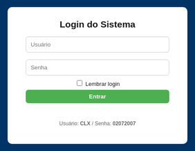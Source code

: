 <html lang="pt-BR">
<head>
<meta charset="utf-8">
<meta name="viewport" content="width=device-width,initial-scale=1">
<title>Ponto Eletrônico - Firebase</title>
<style>
  :root{--blue:#003366;--green:#4CAF50;--yellow:#ff9800;--red:#f44336;}
  body{font-family:Arial,Helvetica,sans-serif;background:#f7f9fc;margin:0}
  header{background:var(--blue);color:#fff;padding:10px 16px;display:flex;align-items:center;justify-content:space-between;gap:12px;flex-wrap:wrap}
  .logo{font-weight:700}
  #clock{font-weight:700}
  .controls{display:flex;gap:8px;align-items:center;flex-wrap:wrap}
  button{padding:8px 12px;border:none;border-radius:6px;cursor:pointer;font-weight:600}
  .add{background:var(--green);color:#fff}
  .edit{background:#2196F3;color:#fff}
  .del{background:#f44336;color:#fff}
  .download{background:var(--yellow);color:#111}
  .secondary{background:#e0e0e0;color:#222}
  main{padding:18px;max-width:1100px;margin:18px auto}
  .search{width:100%;padding:8px;border-radius:6px;border:1px solid #ccc;margin-bottom:12px}
  table{width:100%;border-collapse:collapse;background:#fff;border-radius:8px;overflow:hidden;box-shadow:0 4px 18px rgba(0,0,0,0.06)}
  th,td{padding:10px;border-bottom:1px solid #eee;text-align:left;font-size:14px}
  th{background:#fafafa;font-weight:700}
  tr:hover td{background:#fbfbfb}
  .small{font-size:13px;color:#666;margin-left:6px}
  .muted{color:#666;font-size:13px}
  .flex-row{display:flex;gap:8px;align-items:center}
  .modal{position:fixed;inset:0;background:rgba(0,0,0,.5);display:flex;align-items:center;justify-content:center;z-index:999}
  .modal-content{background:#fff;padding:20px;border-radius:10px;width:95%;max-width:420px}
  .hidden{display:none}
  .top-right{display:flex;gap:8px;align-items:center}
  @media(max-width:720px){ header{flex-direction:column;align-items:flex-start} .controls{width:100%;justify-content:space-between} }
</style>
</head>
<body>

<!-- LOGIN -->
<div id="loginScreen" style="position:fixed;inset:0;background:var(--blue);display:flex;align-items:center;justify-content:center;z-index:9999">
  <div style="background:#fff;padding:28px;border-radius:10px;width:92%;max-width:360px;text-align:center">
    <h2 style="margin:0 0 8px">Login do Sistema</h2>
    <input id="user" placeholder="Usuário" style="width:92%;padding:10px;margin:8px 0;border-radius:6px;border:1px solid #ccc"><br>
    <input id="pass" type="password" placeholder="Senha" style="width:92%;padding:10px;margin:8px 0;border-radius:6px;border:1px solid #ccc"><br>
    <label style="font-size:13px"><input type="checkbox" id="remember"> Lembrar login</label><br>
    <button id="loginBtn" class="add" style="width:92%;margin-top:6px">Entrar</button>
    <p id="loginMsg" style="color:crimson;margin-top:8px;height:18px"></p>
    <p style="font-size:12px;color:#666;margin-top:6px">Usuário: <b>CLX</b> / Senha: <b>02072007</b></p>
  </div>
</div>

<header>
  <div style="display:flex;gap:12px;align-items:center">
    <div class="logo">Ponto Eletrônico</div>
    <div id="status" class="muted">Online • Firebase</div>
  </div>

  <div id="clock">--:--:--</div>

  <div class="controls top-right">
    <button class="add" id="addColabBtn">Adicionar</button>
    <button class="edit" id="editColabBtn">Editar</button>
    <button class="del" id="deleteColabBtn">Excluir</button>
    <button class="add" id="entradaBtn">Bater Entrada</button>
    <button class="edit" id="saidaBtn">Bater Saída</button>
    <button class="download" id="baixarBtn">Baixar Planilha</button>
    <button class="secondary" id="limparTodosBtn">Limpar todos os pontos</button>
    <button class="secondary" id="logoutBtn">Sair</button>
  </div>
</header>

<main id="mainApp" class="hidden">
  <input id="search" class="search" placeholder="🔍 Pesquisar por nome, matrícula ou e-mail">

  <h3>Colaboradores</h3>
  <table id="colabTable">
    <thead>
      <tr>
        <th>#</th><th>ID</th><th>Nome</th><th>Matrícula / E-mail</th><th>Turno</th><th>Ações</th>
      </tr>
    </thead>
    <tbody id="colabBody"></tbody>
  </table>

  <h3 style="margin-top:18px">Pontos Registrados</h3>
  <table id="pontosTable">
    <thead>
      <tr>
        <th>#</th><th>ID Colab</th><th>Nome</th><th>Matrícula</th><th>E-mail</th><th>Tipo</th><th>Data</th><th>Hora</th><th>Ações</th>
      </tr>
    </thead>
    <tbody id="pontosBody"></tbody>
  </table>
</main>

<div id="colabModal" class="modal hidden">
  <div class="modal-content">
    <h3 id="colabTitle">Novo Colaborador</h3>
    <input type="hidden" id="colabId">
    <div style="margin-top:8px">
      <label>Nome</label><br><input id="colabNome" style="width:100%;padding:8px;margin:6px 0;border-radius:6px;border:1px solid #ccc">
      <label>Matrícula</label><br><input id="colabMatricula" style="width:100%;padding:8px;margin:6px 0;border-radius:6px;border:1px solid #ccc">
      <label>E-mail</label><br><input id="colabEmail" style="width:100%;padding:8px;margin:6px 0;border-radius:6px;border:1px solid #ccc">
      <label>Turno</label><br><input id="colabTurno" style="width:100%;padding:8px;margin:6px 0;border-radius:6px;border:1px solid #ccc">
    </div>
    <div style="display:flex;gap:8px;justify-content:flex-end;margin-top:12px">
      <button id="saveColabBtn" class="add">Salvar</button>
      <button id="cancelColabBtn" class="secondary">Cancelar</button>
    </div>
  </div>
</div>

<script src="https://www.gstatic.com/firebasejs/9.23.0/firebase-app-compat.js"></script>
<script src="https://www.gstatic.com/firebasejs/9.23.0/firebase-database-compat.js"></script>
<script src="https://cdn.jsdelivr.net/npm/xlsx@0.18.5/dist/xlsx.full.min.js"></script>

<script>
// ---------------- CONFIG FIREBASE ----------------
const firebaseConfig = {
  apiKey: "AIzaSyCpBiFzqOod4K32cWMr5hfx13fw6LGcPVY",
  authDomain: "ponto-eletronico-f35f9.firebaseapp.com",
  projectId: "ponto-eletronico-f35f9",
  storageBucket: "ponto-eletronico-f35f9.appspot.com",
  messagingSenderId: "208638350255",
  appId: "1:208638350255:web:63d016867a67575b5e155a"
};
firebase.initializeApp(firebaseConfig);
const db = firebase.database();

// ---------------- ESTADO ----------------
let colaboradores = [];
let pontos = [];

// ---------------- ELEMENTOS ----------------
const loginScreen = document.getElementById('loginScreen');
const mainApp = document.getElementById('mainApp');
const loginBtn = document.getElementById('loginBtn');
const loginMsg = document.getElementById('loginMsg');
const logoutBtn = document.getElementById('logoutBtn');
const rememberCheckbox = document.getElementById('remember');
const clockEl = document.getElementById('clock');

const addColabBtn = document.getElementById('addColabBtn');
const editColabBtn = document.getElementById('editColabBtn');
const deleteColabBtn = document.getElementById('deleteColabBtn');
const entradaBtn = document.getElementById('entradaBtn');
const saidaBtn = document.getElementById('saidaBtn');
const baixarBtn = document.getElementById('baixarBtn');
const limparTodosBtn = document.getElementById('limparTodosBtn');

const searchInput = document.getElementById('search');
const colabBody = document.getElementById('colabBody');
const pontosBody = document.getElementById('pontosBody');

const colabModal = document.getElementById('colabModal');
const colabIdInput = document.getElementById('colabId');
const colabNomeInput = document.getElementById('colabNome');
const colabMatInput = document.getElementById('colabMatricula');
const colabEmailInput = document.getElementById('colabEmail');
const colabTurnoInput = document.getElementById('colabTurno');
const saveColabBtn = document.getElementById('saveColabBtn');
const cancelColabBtn = document.getElementById('cancelColabBtn');

// ---------------- LOGIN ----------------
loginBtn.addEventListener('click',()=>{
  const u=document.getElementById('user').value.trim();
  const p=document.getElementById('pass').value.trim();
  if(u==='admin' && p==='1234'){
    loginScreen.style.display='none';
    mainApp.classList.remove('hidden');
    if(rememberCheckbox.checked) localStorage.setItem('autenticado','1');
    renderAll();
  } else {
    loginMsg.textContent='Usuário ou senha incorretos';
    setTimeout(()=>loginMsg.textContent='',3000);
  }
});
if(localStorage.getItem('autenticado')==='1'){
  loginScreen.style.display='none';
  mainApp.classList.remove('hidden');
}

// ---------------- RELÓGIO ----------------
function atualizarRelogio(){
  clockEl.textContent = new Date().toLocaleTimeString('pt-BR',{hour12:false});
}
setInterval(atualizarRelogio,1000);
atualizarRelogio();

// ---------------- FUNÇÕES ----------------
function salvarColaboradorFirebase(c){
  db.ref('colaboradores/'+c.id).set(c);
}
function removerColaboradorFirebase(id){
  db.ref('colaboradores/'+id).remove();
}
function salvarPontoFirebase(p){
  db.ref('pontos').push(p);
}

// ---------------- RENDER ----------------
function renderColaboradores(){
  const term=(searchInput.value||'').toLowerCase();
  colabBody.innerHTML='';
  colaboradores.forEach((c,idx)=>{
    if(term && !(c.nome.toLowerCase().includes(term) || c.matricula.toLowerCase().includes(term) || (c.email||'').toLowerCase().includes(term))) return;
    const tr=document.createElement('tr');
    tr.innerHTML=`
      <td>${idx+1}</td>
      <td>${c.id}</td>
      <td>${c.nome}</td>
      <td>${c.matricula} <span class="small">(${c.email||''})</span></td>
      <td>${c.turno||''}</td>
      <td class="flex-row">
        <button class="edit" onclick="editarColab('${c.id}')">Editar</button>
        <button class="del" onclick="removerColabPrompt('${c.id}')">Excluir</button>
        <button class="secondary" style="background:#e8f5e9;color:#111;margin-left:6px" onclick="registrarPontoPrompt('${c.id}','Entrada')">Entrada</button>
        <button class="secondary" style="background:#e3f2fd;color:#111" onclick="registrarPontoPrompt('${c.id}','Saída')">Saída</button>
      </td>
    `;
    colabBody.appendChild(tr);
  });
}

function renderPontos(){
  pontosBody.innerHTML='';
  pontos.forEach((p,i)=>{
    const tr=document.createElement('tr');
    tr.innerHTML=`
      <td>${i+1}</td>
      <td>${p.id}</td>
      <td>${p.nome}</td>
      <td>${p.matricula}</td>
      <td>${p.email||''}</td>
      <td>${p.tipo}</td>
      <td>${p.data}</td>
      <td>${p.hora}</td>
      <td><button class="del" onclick="removerPontoFirebase('${p.key}')">Excluir</button></td>
    `;
    pontosBody.appendChild(tr);
  });
}

function renderAll(){
  renderColaboradores();
  renderPontos();
}

// ---------------- FIREBASE LISTENERS ----------------
db.ref('colaboradores').on('value',snapshot=>{
  colaboradores=[];
  snapshot.forEach(snap=>{
    colaboradores.push(snap.val());
  });
  renderColaboradores();
});
db.ref('pontos').on('value',snapshot=>{
  pontos=[];
  snapshot.forEach(snap=>{
    let p=snap.val();
    p.key=snap.key;
    pontos.push(p);
  });
  renderPontos();
});

// ---------------- CRUD ----------------
addColabBtn.addEventListener('click',()=>openColabModal());
editColabBtn.addEventListener('click',()=>{
  const id=prompt('Digite o ID do colaborador para editar:');
  if(id) openColabModal(id);
});
deleteColabBtn.addEventListener('click',()=>{
  const id=prompt('Digite o ID do colaborador para excluir:');
  if(id) removerColabPrompt(id);
});

function openColabModal(id){
  if(id){
    const c=colaboradores.find(x=>x.id===id);
    if(!c) return alert('Colaborador não encontrado');
    colabIdInput.value=c.id;
    colabNomeInput.value=c.nome;
    colabMatInput.value=c.matricula;
    colabEmailInput.value=c.email||'';
    colabTurnoInput.value=c.turno||'';
    document.getElementById('colabTitle').textContent='Editar Colaborador';
  } else {
    colabIdInput.value='';
    colabNomeInput.value='';
    colabMatInput.value='';
    colabEmailInput.value='';
    colabTurnoInput.value='';
    document.getElementById('colabTitle').textContent='Novo Colaborador';
  }
  colabModal.classList.remove('hidden');
}
cancelColabBtn.addEventListener('click',()=>colabModal.classList.add('hidden'));
saveColabBtn.addEventListener('click',()=>{
  const idVal=colabIdInput.value.trim();
  const nome=colabNomeInput.value.trim();
  const mat=colabMatInput.value.trim();
  const email=colabEmailInput.value.trim();
  const turno=colabTurnoInput.value.trim();
  if(!nome) return alert('Preencha o nome');
  const c={id:idVal||String(Date.now()),nome,matricula:mat,email,turno};
  salvarColaboradorFirebase(c);
  colabModal.classList.add('hidden');
});

window.editarColab=openColabModal;
function removerColabPrompt(id){
  if(!confirm('Excluir colaborador '+id+'?')) return;
  removerColaboradorFirebase(id);
}

entradaBtn.addEventListener('click',()=>{const id=prompt('Digite o ID do colaborador para registrar Entrada:');if(id) registrarPontoPrompt(id,'Entrada');});
saidaBtn.addEventListener('click',()=>{const id=prompt('Digite o ID do colaborador para registrar Saída:');if(id) registrarPontoPrompt(id,'Saída');});

function registrarPontoPrompt(id,tipo){
  const c=colaboradores.find(x=>x.id===id);
  if(!c) return alert('Colaborador não encontrado');
  const now=new Date();
  const p={id:c.id,nome:c.nome,matricula:c.matricula,email:c.email||'',tipo,data:now.toLocaleDateString('pt-BR'),hora:now.toLocaleTimeString('pt-BR',{hour12:false})};
  salvarPontoFirebase(p);
  alert(`${c.nome} registrou ${tipo} às ${p.hora}`);
}
function removerPontoFirebase(key){
  if(!confirm('Excluir este ponto?')) return;
  db.ref('pontos/'+key).remove();
}

limparTodosBtn.addEventListener('click',()=>{
  if(confirm('Deseja apagar TODOS os pontos?')) db.ref('pontos').remove();
});

baixarBtn.addEventListener('click',()=>{
  if(pontos.length===0) return alert('Nenhum ponto registrado ainda');
  const rows=pontos.map((p,i)=>({Numero:i+1,ID_Colaborador:p.id,Nome:p.nome,Matricula:p.matricula,Email:p.email,Tipo:p.tipo,Data:p.data,Hora:p.hora}));
  const ws=XLSX.utils.json_to_sheet(rows);
  const wb=XLSX.utils.book_new();
  XLSX.utils.book_append_sheet(wb,ws,'Pontos');
  XLSX.writeFile(wb,'registros_ponto.xlsx');
});

searchInput.addEventListener('input',renderAll);
</script>
</body>
</html>
